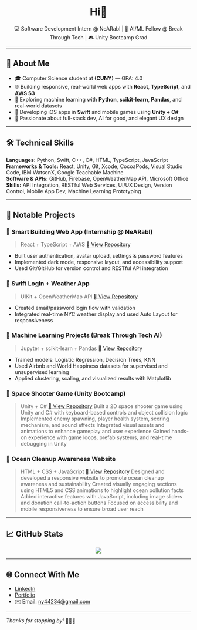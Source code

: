 <h1 align="center">Hi👋</h1>

<p align="center">
  💻 Software Development Intern @ NeARabl | 🤖 AI/ML Fellow @ Break Through Tech | 🎮 Unity Bootcamp Grad  
</p>

---

## 🚀 About Me

- 🎓 Computer Science student at **(CUNY)** — GPA: 4.0  
- 🌐 Building responsive, real-world web apps with **React**, **TypeScript**, and **AWS S3**  
- 🤖 Exploring machine learning with **Python**, **scikit-learn**, **Pandas**, and real-world datasets  
- 📱 Developing iOS apps in **Swift** and mobile games using **Unity + C#**  
- 🌟 Passionate about full-stack dev, AI for good, and elegant UX design

---

## 🛠 Technical Skills

**Languages:** Python, Swift, C++, C#, HTML, TypeScript, JavaScript  
**Frameworks & Tools:** React, Unity, Git, Xcode, CocoaPods, Visual Studio Code, IBM WatsonX, Google Teachable Machine  
**Software & APIs:** GitHub, Firebase, OpenWeatherMap API, Microsoft Office  
**Skills:** API Integration, RESTful Web Services, UI/UX Design, Version Control, Mobile App Dev, Machine Learning Prototyping  

---

## 📂 Notable Projects

### 🏢 Smart Building Web App (Internship @ NeARabl)
> React + TypeScript + AWS
[🔗 View Repository](https://github.com/yourusername/nearabl-webapp) 
- Built user authentication, avatar upload, settings & password features  
- Implemented dark mode, responsive layout, and accessibility support  
- Used Git/GitHub for version control and RESTful API integration  

### 📱 Swift Login + Weather App
> UIKit + OpenWeatherMap API
[🔗 View Repository](https://github.com/FreshTaurus/Nearabl-Swift-Login-Weather-App.git)  
- Created email/password login flow with validation  
- Integrated real-time NYC weather display and used Auto Layout for responsiveness  

### 🤖 Machine Learning Projects (Break Through Tech AI)
> Jupyter + scikit-learn + Pandas
[🔗 View Repository](https://github.com/yourusername/nearabl-webapp) 
- Trained models: Logistic Regression, Decision Trees, KNN  
- Used Airbnb and World Happiness datasets for supervised and unsupervised learning  
- Applied clustering, scaling, and visualized results with Matplotlib
  
### 🚀 Space Shooter Game (Unity Bootcamp)
> Unity + C#
[🔗 View Repository](https://github.com/FreshTaurus/SpaceShooterByXYL.git) 
Built a 2D space shooter game using Unity and C# with keyboard-based controls and object collision logic
Implemented enemy spawning, player health system, scoring mechanism, and sound effects
Integrated visual assets and animations to enhance gameplay and user experience
Gained hands-on experience with game loops, prefab systems, and real-time debugging in Unity

### 🌊 Ocean Cleanup Awareness Website
> HTML + CSS + JavaScript
[🔗 View Repository](https://github.com/FreshTaurus/ocean-cleanup.git) 
Designed and developed a responsive website to promote ocean cleanup awareness and sustainability
Created visually engaging sections using HTML5 and CSS animations to highlight ocean pollution facts
Added interactive features with JavaScript, including image sliders and donation call-to-action buttons
Focused on accessibility and mobile responsiveness to ensure broad user reach
---

## 📈 GitHub Stats

<p align="center">
  <img src="https://github-readme-stats.vercel.app/api?username=yourusername&show_icons=true&theme=tokyonight" />
</p>

---

## 🌐 Connect With Me

- [LinkedIn](linkedin.com/in/taylor-l-478880173)  
- [Portfolio](https://your-portfolio-link.com)  
- ✉️ Email: ny44234@gmail.com

---

_Thanks for stopping by!_ 👩‍💻✨
